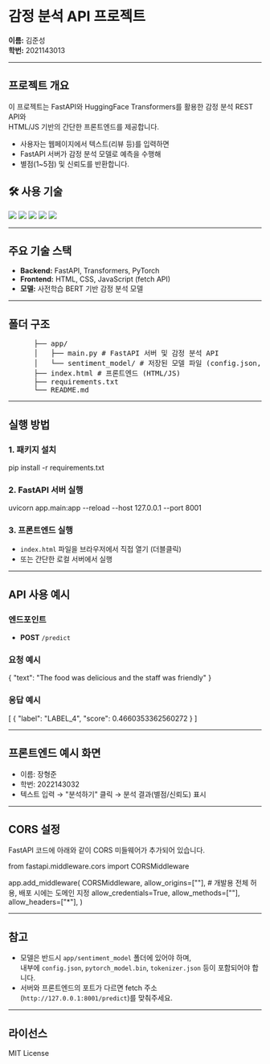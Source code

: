 # 감정 분석 API 프로젝트

**이름:**  김준성  
**학번:** 2021143013

---

## 프로젝트 개요

이 프로젝트는 FastAPI와 HuggingFace Transformers를 활용한 감정 분석 REST API와  
HTML/JS 기반의 간단한 프론트엔드를 제공합니다.

- 사용자는 웹페이지에서 텍스트(리뷰 등)를 입력하면
- FastAPI 서버가 감정 분석 모델로 예측을 수행해
- 별점(1~5점) 및 신뢰도를 반환합니다.


## 🛠️ 사용 기술

<img src="https://img.shields.io/badge/HTML5-E34F26?style=for-the-badge&logo=HTML5&logoColor=white"/>
<img src="https://img.shields.io/badge/CSS3-1572B6?style=for-the-badge&logo=CSS3&logoColor=white"/>
<img src="https://img.shields.io/badge/JavaScript-F7DF1E?style=for-the-badge&logo=JavaScript&logoColor=black"/>
<img src="https://img.shields.io/badge/Python-3776AB?style=for-the-badge&logo=Python&logoColor=white"/>
<img src="https://img.shields.io/badge/FastAPI-009688?style=for-the-badge&logo=FastAPI&logoColor=white"/>


---

## 주요 기술 스택

- **Backend:** FastAPI, Transformers, PyTorch
- **Frontend:** HTML, CSS, JavaScript (fetch API)
- **모델:** 사전학습 BERT 기반 감정 분석 모델

---

## 폴더 구조


<pre>      ├── app/
      │   ├── main.py # FastAPI 서버 및 감정 분석 API 
      │   └── sentiment_model/ # 저장된 모델 파일 (config.json, pytorch_model.bin, tokenizer 등) 
      ├── index.html # 프론트엔드 (HTML/JS) 
      ├── requirements.txt 
      └── README.md </pre>





---

## 실행 방법

### 1. 패키지 설치

pip install -r requirements.txt


### 2. FastAPI 서버 실행

uvicorn app.main:app --reload --host 127.0.0.1 --port 8001


### 3. 프론트엔드 실행

- `index.html` 파일을 브라우저에서 직접 열기 (더블클릭)
- 또는 간단한 로컬 서버에서 실행

---

## API 사용 예시

### 엔드포인트

- **POST** `/predict`

### 요청 예시

{
"text": "The food was delicious and the staff was friendly"
}


### 응답 예시

[
{
"label": "LABEL_4",
"score": 0.4660353362560272
}
]


---

## 프론트엔드 예시 화면

- 이름: 장형준
- 학번: 2022143032
- 텍스트 입력 → "분석하기" 클릭 → 분석 결과(별점/신뢰도) 표시

---

## CORS 설정

FastAPI 코드에 아래와 같이 CORS 미들웨어가 추가되어 있습니다.



from fastapi.middleware.cors import CORSMiddleware

app.add_middleware(
CORSMiddleware,
allow_origins=[""], # 개발용 전체 허용, 배포 시에는 도메인 지정
allow_credentials=True,
allow_methods=[""],
allow_headers=["*"],
)



---

## 참고

- 모델은 반드시 `app/sentiment_model` 폴더에 있어야 하며,  
  내부에 `config.json`, `pytorch_model.bin`, `tokenizer.json` 등이 포함되어야 합니다.
- 서버와 프론트엔드의 포트가 다르면 fetch 주소(`http://127.0.0.1:8001/predict`)를 맞춰주세요.

---

## 라이선스

MIT License

